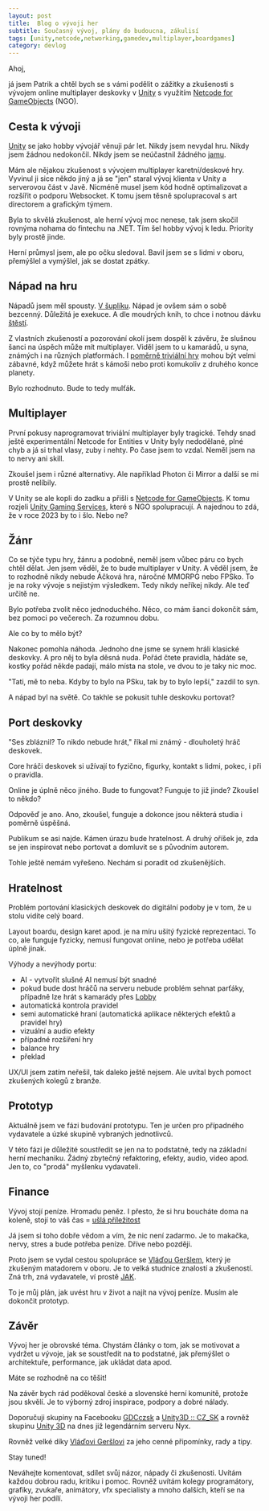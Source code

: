 ```yaml
---
layout: post
title:  Blog o vývoji her
subtitle: Současný vývoj, plány do budoucna, zákulisí
tags: [unity,netcode,networking,gamedev,multiplayer,boardgames]
category: devlog
---
```


Ahoj,

já jsem Patrik a chtěl bych se s vámi podělit o zážitky a zkušenosti s vývojem online multiplayer deskovky v [Unity](https://unity.com/)
s využitím [Netcode for GameObjects](https://docs-multiplayer.unity3d.com/netcode/current/about/) (NGO).


## Cesta k vývoji

[Unity](https://unity.com/) se jako hobby vývojář věnuji pár let. Nikdy jsem nevydal hru. Nikdy jsem žádnou nedokončil.
Nikdy jsem se neúčastnil žádného [jamu](https://itch.io/jams).

Mám ale nějakou zkušenost s vývojem multiplayer karetní/deskové hry. Vyvinul ji sice někdo jiný a já se "jen"
staral vývoj klienta v Unity a serverovou část v Javě. Nicméně musel jsem kód hodně optimalizovat a rozšířit o podporu Websocket.
K tomu jsem těsně spolupracoval s art directorem a grafickým týmem.

Byla to skvělá zkušenost, ale herní vývoj moc nenese, tak jsem skočil rovnýma nohama do fintechu na .NET.
Tím šel hobby vývoj k ledu. Priority byly prostě jinde.

Herní průmysl jsem, ale po očku sledoval. Bavil jsem se s lidmi v oboru, přemýšlel a vymýšlel, jak se dostat zpátky.

## Nápad na hru

Nápadů jsem měl spousty. [V šuplíku](https://www.facebook.com/groups/GDCczsk). Nápad je ovšem sám o sobě bezcenný. Důležitá je exekuce. A dle moudrých knih,
to chce i notnou dávku [štěstí](https://www.databazeknih.cz/knihy/krev-pot-a-pixely-pribehy-vitezstvi-a-silenstvi-ze-zakulisi-vyvoje-videoher-403587).

Z vlastních zkušeností a pozorování okolí jsem dospěl k závěru, že slušnou šanci na úspěch může mít multiplayer.
Viděl jsem to u kamarádů, u syna, známých i na různých platformách. I [poměrně triviální hry](https://snake.io/) mohou být velmi zábavné,
když můžete hrát s kámoši nebo proti komukoliv z druhého konce planety.

Bylo rozhodnuto. Bude to tedy mulťák.

## Multiplayer

První pokusy naprogramovat triviální multiplayer byly tragické. Tehdy snad ještě experimentální Netcode for Entities v Unity byly
nedodělané, plné chyb a já si trhal vlasy, zuby i nehty. Po čase jsem to vzdal. Neměl jsem na to nervy ani skill.

Zkoušel jsem i různé alternativy. Ale například Photon či Mirror a další se mi prostě nelíbily.

V Unity se ale kopli do zadku a přišli s [Netcode for GameObjects](https://docs-multiplayer.unity3d.com/netcode/current/about/).
K tomu rozjeli [Unity Gaming Services](https://dashboard.unity3d.com/), které s NGO spolupracují. A najednou to zdá, že v roce 2023 by to i šlo. Nebo ne?

## Žánr

Co se týče typu hry, žánru a podobně, neměl jsem vůbec páru co bych chtěl dělat. Jen jsem věděl, že to bude multiplayer v Unity.
A věděl jsem, že to rozhodně nikdy nebude Áčková hra, náročné MMORPG nebo FPSko. To je na roky vývoje s nejistým výsledkem.
Tedy nikdy neříkej nikdy. Ale teď určitě ne. 

Bylo potřeba zvolit něco jednoduchého. Něco, co mám šanci dokončit sám, bez pomoci po večerech. Za rozumnou dobu.

Ale co by to mělo být?

Nakonec pomohla náhoda. Jednoho dne jsme se synem hráli klasické deskovky. A pro něj to byla děsná nuda. Pořád čtete pravidla,
hádáte se, kostky pořád někde padají, málo místa na stole, ve dvou to je taky nic moc.

"Tati, mě to neba. Kdyby to bylo na PSku, tak by to bylo lepší," zazdil to syn.

A nápad byl na světě. Co takhle se pokusit tuhle deskovku portovat?

## Port deskovky

"Ses zbláznil? To nikdo nebude hrát," říkal mi známý - dlouholetý hráč deskovek.

Core hráči deskovek si užívají to fyzično, figurky, kontakt s lidmi, pokec, i při o pravidla.

Online je úplně něco jiného. Bude to fungovat? Funguje to již jinde? Zkoušel to někdo?

Odpověď je ano. Ano, zkoušel, funguje a dokonce jsou některá studia i poměrně úspěšná.

Publikum se asi najde. Kámen úrazu bude hratelnost. A druhý oříšek je, zda se jen inspirovat nebo
portovat a domluvit se s původním autorem.

Tohle ještě nemám vyřešeno. Nechám si poradit od zkušenějších.

## Hratelnost ##

Problém portování klasických deskovek do digitální podoby je v tom, že u stolu vidíte celý board.

Layout boardu, design karet apod. je na míru ušitý fyzické reprezentaci. To co, ale funguje fyzicky, 
nemusí fungovat online, nebo je potřeba udělat úplně jinak.

Výhody a nevýhody portu:
- AI - vytvořit slušné AI nemusí být snadné
- pokud bude dost hráčů na serveru nebude problém sehnat parťáky, případně lze hrát s kamarády přes [Lobby](https://docs.unity.com/ugs/manual/lobby/manual/unity-lobby-service)
- automatická kontrola pravidel
- semi automatické hraní (automatická aplikace některých efektů a pravidel hry)
- vizuální a audio efekty
- případné rozšíření hry
- balance hry
- překlad

UX/UI jsem zatím neřešil, tak daleko ještě nejsem. Ale uvítal bych pomoct zkušených kolegů z branže.

## Prototyp

Aktuálně jsem ve fázi budování prototypu. Ten je určen pro případného vydavatele a úzké skupině vybraných jednotlivců.

V této fázi je důležité soustředit se jen na to podstatné, tedy na základní herní mechaniku. Žádný zbytečný refaktoring,
efekty, audio, video apod. Jen to, co "prodá" myšlenku vydavateli.

## Finance

Vývoj stojí peníze. Hromadu peněz. I přesto, že si hru boucháte doma na koleně, stojí to váš čas = [ušlá příležitost](https://cs.wikipedia.org/wiki/N%C3%A1klady_ob%C4%9Btovan%C3%A9_p%C5%99%C3%ADle%C5%BEitosti)

Já jsem si toho dobře vědom a vím, že nic není zadarmo. Je to makačka, nervy, stres a bude potřeba peníze. Dříve nebo později.

Proto jsem se vydal cestou spolupráce se [Vláďou Geršlem](https://www.cybersail.consulting/), který je zkušeným matadorem v oboru.
Je to velká studnice znalostí a zkušeností. Zná trh, zná vydavatele, ví prostě [JAK](https://visiongame.cz/co-je-cyber-sail-consulting/).

To je můj plán, jak uvést hru v život a najít na vývoj peníze. Musím ale dokončit prototyp.

## Závěr ##

Vývoj her je obrovské téma. Chystám články o tom, jak se motivovat a vydržet u vývoje, jak se soustředit na to podstatné,
jak přemýšlet o architektuře, performance, jak ukládat data apod.

Máte se rozhodně na co těšit!

Na závěr bych rád poděkoval české a slovenské herní komunitě, protože jsou skvělí.
Je to výborný zdroj inspirace, podpory a dobré nálady.

Doporučuji skupiny na Facebooku [GDCczsk](https://www.facebook.com/groups/GDCczsk) a [Unity3D :: CZ_SK](https://www.facebook.com/groups/1170118506368976)
a rovněž skupinu [Unity 3D](https://nyx.cz/discussion/18006) na dnes již legendárním serveru Nyx.

Rovněž velké díky [Vláďovi Geršlovi](https://www.cybersail.consulting/) za jeho cenné připomínky, rady a tipy.

Stay tuned!

Neváhejte komentovat, sdílet svůj názor, nápady či zkušenosti. Uvítám každou dobrou radu, kritiku i pomoc.
Rovněž uvítám kolegy programátory, grafiky, zvukaře, animátory, vfx specialisty a mnoho dalších, kteří se na vývoji her podílí.

